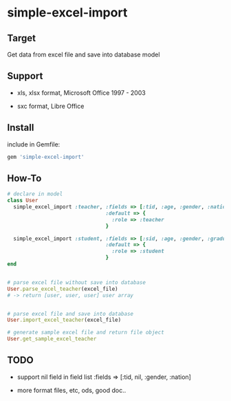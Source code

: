 simple-excel-import
===================


## Target
Get data from excel file and save into database model

## Support
- xls, xlsx format, Microsoft Office 1997 - 2003

- sxc format, Libre Office


## Install
include in Gemfile:

```bash
gem 'simple-excel-import'
```

## How-To

```ruby
# declare in model
class User
  simple_excel_import :teacher, :fields => [:tid, :age, :gender, :nation]
                                :default => {
                                  :role => :teacher
                                }

  simple_excel_import :student, :fields => [:sid, :age, :gender, :graduated]
                                :default => {
                                  :role => :student
                                }
end


# parse excel file without save into database
User.parse_excel_teacher(excel_file)
# -> return [user, user, user] user array


# parse excel file and save into database
User.import_excel_teacher(excel_file)

# generate sample excel file and return file object
User.get_sample_excel_teacher

```


## TODO
- support nil field in field list
:fields => [:tid, nil, :gender, :nation]

- more format files, etc, ods, good doc..


